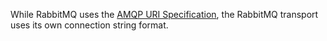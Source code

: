 While RabbitMQ uses the [AMQP URI Specification](https://www.rabbitmq.com/uri-spec.html), the RabbitMQ transport uses its own connection string format.